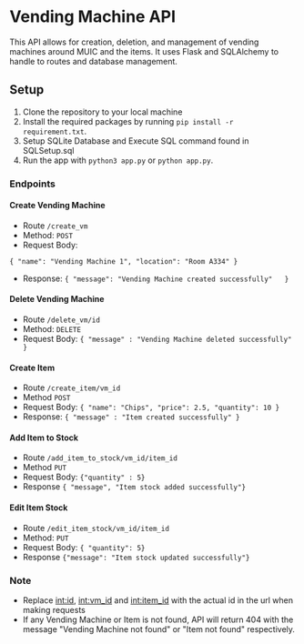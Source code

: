 # Vending Machine API 
This API allows for creation, deletion, and management of vending machines around MUIC and the items. It uses Flask and SQLAlchemy to handle to routes and database management.

## Setup
1. Clone the repository to your local machine 
2. Install the required packages by running `pip install -r requirement.txt`.
3. Setup SQLite Database and Execute SQL command found in SQLSetup.sql
4. Run the app with `python3 app.py` or `python app.py`.

### Endpoints 
#### Create Vending Machine 
- Route `/create_vm`
- Method: `POST`
- Request Body: 

`{
    "name": "Vending Machine 1",
    "location": "Room A334"
}`
- Response: 
`{
  "message": "Vending Machine created successfully"  
}`

#### Delete Vending Machine 
- Route `/delete_vm/id`
- Method: `DELETE`
- Request Body:
`{ "message" : "Vending Machine deleted successfully"
}`

#### Create Item
- Route `/create_item/vm_id`
- Method `POST`
- Request Body:
`{
    "name": "Chips",
    "price": 2.5,
    "quantity": 10
}`
- Response: 
`{ "message" : "Item created successfully" }`
#### Add Item to Stock
- Route `/add_item_to_stock/vm_id/item_id`
- Method `PUT`
- Request Body:
`{"quantity" : 5}`
- Response `{ "message", "Item stock added successfully"}`
#### Edit Item Stock 
- Route `/edit_item_stock/vm_id/item_id`
- Method: `PUT`
- Request Body: `{ "quantity": 5}`
- Response `{"message": "Item stock updated successfully"}`
### Note
- Replace <int:id>, <int:vm_id> and <int:item_id> with the actual id in the url when making requests
- If any Vending Machine or Item is not found, API will return 404 with the message "Vending Machine not found" or "Item not found" respectively.

